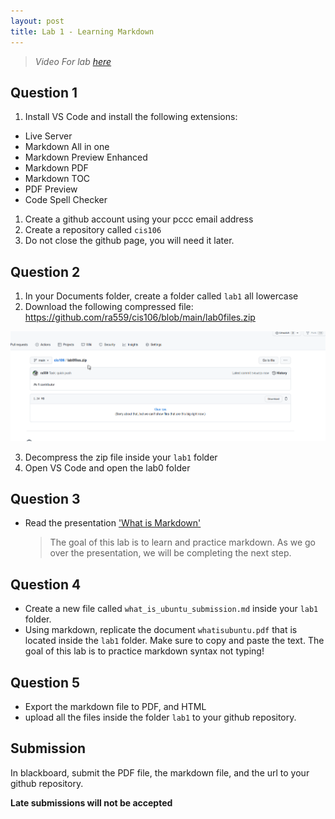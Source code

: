 ```yaml
---
layout: post
title: Lab 1 - Learning Markdown
---
```

> *Video For lab [here](https://youtube.com)*

## Question 1
1. Install VS Code and install the following extensions:
* Live Server
* Markdown All in one
* Markdown Preview Enhanced
* Markdown PDF
* Markdown TOC
* PDF Preview
* Code Spell Checker
1. Create a github account using your pccc email address
2. Create a repository called `cis106`
3. Do not close the github page, you will need it later.
  
## Question 2
1. In your Documents folder, create a folder called `lab1` all lowercase
2. Download the following compressed file: https://github.com/ra559/cis106/blob/main/lab0files.zip 
 
![labzerodownload](/assets/labzerodownload.gif)<br>

3. Decompress the zip file inside your `lab1` folder
4. Open VS Code and open the lab0 folder

## Question 3
* Read the presentation ['What is Markdown'](http://bit.ly/2KJyqbV)
  > The goal of this lab is to learn and practice markdown. As we go over the presentation, we will be completing the next step.

## Question 4
* Create a new file called `what_is_ubuntu_submission.md` inside your `lab1` folder.
* Using markdown, replicate the document `whatisubuntu.pdf` that is located inside the `lab1` folder. Make sure to copy and paste the text. The goal of this lab is to practice markdown syntax not typing!

## Question 5 
* Export the markdown file to PDF, and HTML
* upload all the files inside the folder `lab1` to your github repository. 

## Submission
In blackboard, submit the PDF file, the markdown file, and the url to your github repository.

**Late submissions will not be accepted**

